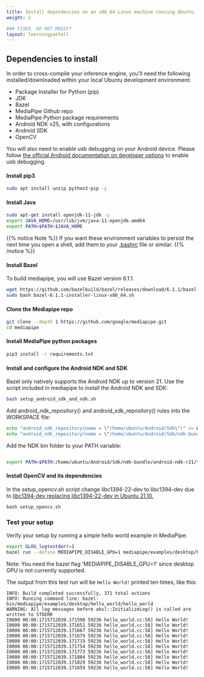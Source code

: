 ```yaml
---
title: Install dependencies on an x86_64 Linux machine running Ubuntu
weight: 2

### FIXED, DO NOT MODIFY
layout: learningpathall
---
```


## Dependencies to install

In order to cross-compile your inference engine, you'll need the following installed/downloaded within your local Ubuntu development environment:

* Package Installer for Python (pip)
* JDK
* Bazel
* MediaPipe Github repo
* MediaPipe Python package requirements
* Android NDK v25, with configurations
* Android SDK
* OpenCV

You will also need to enable usb debugging on your Android device. Please follow [the official Android documentation on developer options](https://developer.android.com/studio/debug/dev-options) to enable usb debugging.

#### Install pip3

```bash
sudo apt install unzip python3-pip -y
```

#### Install Java

```bash
sudo apt-get install openjdk-11-jdk -y
export JAVA_HOME=/usr/lib/jvm/java-11-openjdk-amd64
export PATH=$PATH:$JAVA_HOME
```

{{% notice Note %}}
If you want these environment variables to persist the next time you open a shell, add them to your [.bashrc](https://unix.stackexchange.com/questions/129143/what-is-the-purpose-of-bashrc-and-how-does-it-work) file or similar.
{{% /notice %}}

#### Install Bazel

To build mediapipe, you will use Bazel version 6.1.1.

```bash
wget https://github.com/bazelbuild/bazel/releases/download/6.1.1/bazel-6.1.1-installer-linux-x86_64.sh
sudo bash bazel-6.1.1-installer-linux-x86_64.sh
```

#### Clone the Mediapipe repo


```bash
git clone --depth 1 https://github.com/google/mediapipe.git
cd mediapipe
```

#### Install MediaPipe python packages

```bash
pip3 install -r requirements.txt
```

#### Install and configure the Android NDK and SDK

Bazel only natively supports the Android NDK up to version 21. Use the script included in mediapipe to install the Android NDK and SDK:

```bash
bash setup_android_sdk_and_ndk.sh
```

Add android_ndk_repository() and android_sdk_repository() rules into the WORKSPACE file:

```bash
echo "android_sdk_repository(name = \"/home/ubuntu/Android/Sdk\")" >> WORKSPACE
echo "android_ndk_repository(name = \"/home/ubuntu/Android/Sdk/ndk-bundle/android-ndk-r21\", api_level=21)" >> WORKSPACE
```

Add the NDK bin folder to your PATH variable:

```bash

export PATH=$PATH:/home/ubuntu/Android/Sdk/ndk-bundle/android-ndk-r21/toolchains/llvm/prebuilt/linux-x86_64/bin/

```

#### Install OpenCV and its dependencies

In the setup_opencv.sh script change libc1394-22-dev to libc1394-dev due to [libc1394-dev replacing libc1394-22-dev in Ubuntu 21.10.](https://github.com/ros/rosdistro/issues/34921)

```
bash setup_opencv.sh
```

### Test your setup

Verify your setup by running a simple hello world example in MediaPipe:

```bash
export GLOG_logtostderr=1
bazel run --define MEDIAPIPE_DISABLE_GPU=1 mediapipe/examples/desktop/hello_world:hello_world
```

Note: You need the bazel flag 'MEDIAPIPE_DISABLE_GPU=1' since desktop GPU is not currently supported.

The output from this test run will be ```Hello World!``` printed ten times, like this:

```output
INFO: Build completed successfully, 371 total actions
INFO: Running command line: bazel-bin/mediapipe/examples/desktop/hello_world/hello_world
WARNING: All log messages before absl::InitializeLog() is called are written to STDERR
I0000 00:00:1715712039.171598 59236 hello_world.cc:58] Hello World!
I0000 00:00:1715712039.171651 59236 hello_world.cc:58] Hello World!
I0000 00:00:1715712039.171667 59236 hello_world.cc:58] Hello World!
I0000 00:00:1715712039.171679 59236 hello_world.cc:58] Hello World!
I0000 00:00:1715712039.171719 59236 hello_world.cc:58] Hello World!
I0000 00:00:1715712039.171754 59236 hello_world.cc:58] Hello World!
I0000 00:00:1715712039.171773 59236 hello_world.cc:58] Hello World!
I0000 00:00:1715712039.171804 59236 hello_world.cc:58] Hello World!
I0000 00:00:1715712039.171829 59236 hello_world.cc:58] Hello World!
I0000 00:00:1715712039.171859 59236 hello_world.cc:58] Hello World!
```


